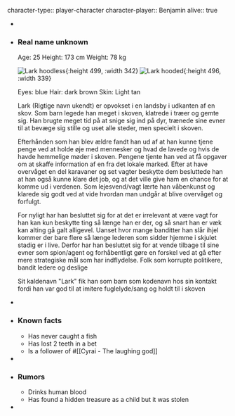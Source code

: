 character-type:: player-character
character-player:: Benjamin
alive:: true

-
- ### Real name unknown
  
  Age: 25
  Height: 173 cm
  Weight: 78 kg
  
  ![Lark hoodless](https://cdn.discordapp.com/attachments/1030158179310506095/1030207905225506916/00f13f907f85df52b69725b4a55e4435.jpg){:height 499, :width 342}
  ![Lark hooded](https://cdn.discordapp.com/attachments/1030158179310506095/1030207905481379902/a055010ccfde85c1a33178b85c568e10.jpg){:height 496, :width 339}
  
  Eyes: blue
  Hair: dark brown
  Skin: Light tan
  
  Lark (Rigtige navn ukendt) er opvokset i en landsby i udkanten af en skov. 
  Som barn legede han meget i skoven, klatrede i træer og gemte sig. Han brugte meget tid på at snige sig ind på dyr, trænede sine evner til at bevæge sig stille og uset alle steder, men specielt i skoven.
  
  Efterhånden som han blev ældre fandt han ud af at han kunne tjene penge ved at holde øje med mennesker og hvad de lavede og hvis de havde hemmelige møder i skoven.
  Pengene tjente han ved at få opgaver om at skaffe information af en fra det lokale marked.
  Efter at have overvåget en del karavaner og set vagter beskytte dem besluttede han at han også kunne klare det job, og at det ville give ham en chance for at komme ud i verdenen.
  Som lejesvend/vagt lærte han våbenkunst og klarede sig godt ved at vide hvordan man undgår at blive overvåget og forfulgt.
  
  For nyligt har han besluttet sig for at det er irrelevant at være vagt for han kan kun beskytte ting så længe han er der, og så snart han er væk kan alting gå galt alligevel. Uanset hvor mange banditter han slår ihjel kommer der bare flere så længe lederen som sidder hjemme i skjulet stadig er i live. 
  Derfor har han besluttet sig for at vende tilbage til sine evner som spion/agent og forhåbentligt gøre en forskel ved at gå efter mere strategiske mål som har indflydelse. Folk som korrupte politikere, bandit ledere og deslige
  
  Sit kaldenavn "Lark" fik han som barn som kodenavn hos sin kontakt fordi han var god til at imitere fuglelyde/sang og holdt til i skoven
-
- ### Known facts
	- Has never caught a fish
	- Has lost 2 teeth in a bet
	- Is a follower of #[[Cyrai - The laughing god]]
-
- ### Rumors
	- Drinks human blood
	- Has found a hidden treasure as a child but it was stolen
-